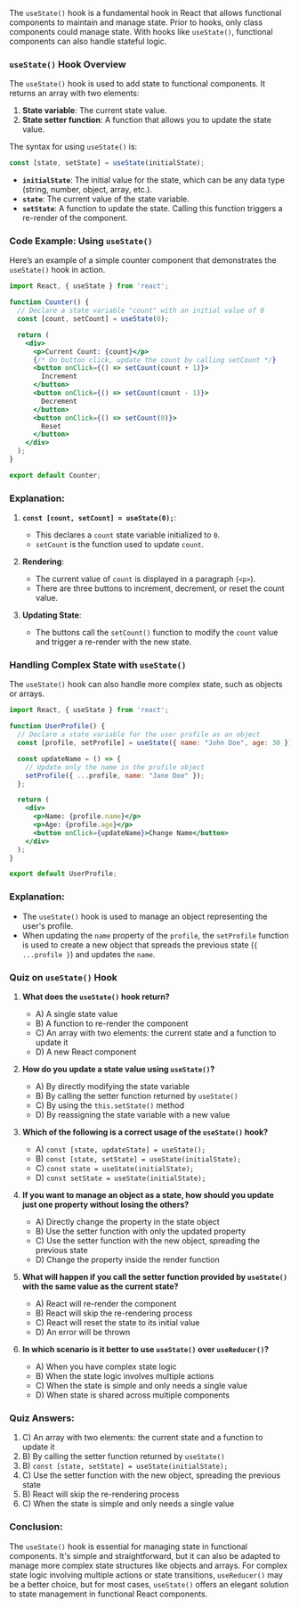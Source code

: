 The `useState()` hook is a fundamental hook in React that allows functional components to maintain and manage state. Prior to hooks, only class components could manage state. With hooks like `useState()`, functional components can also handle stateful logic.

### `useState()` Hook Overview

The `useState()` hook is used to add state to functional components. It returns an array with two elements:
1. **State variable**: The current state value.
2. **State setter function**: A function that allows you to update the state value.

The syntax for using `useState()` is:

```js
const [state, setState] = useState(initialState);
```

- **`initialState`**: The initial value for the state, which can be any data type (string, number, object, array, etc.).
- **`state`**: The current value of the state variable.
- **`setState`**: A function to update the state. Calling this function triggers a re-render of the component.

### Code Example: Using `useState()`

Here’s an example of a simple counter component that demonstrates the `useState()` hook in action.

```jsx
import React, { useState } from 'react';

function Counter() {
  // Declare a state variable "count" with an initial value of 0
  const [count, setCount] = useState(0);

  return (
    <div>
      <p>Current Count: {count}</p>
      {/* On button click, update the count by calling setCount */}
      <button onClick={() => setCount(count + 1)}>
        Increment
      </button>
      <button onClick={() => setCount(count - 1)}>
        Decrement
      </button>
      <button onClick={() => setCount(0)}>
        Reset
      </button>
    </div>
  );
}

export default Counter;
```

### Explanation:

1. **`const [count, setCount] = useState(0);`**:
   - This declares a `count` state variable initialized to `0`.
   - `setCount` is the function used to update `count`.

2. **Rendering**:
   - The current value of `count` is displayed in a paragraph (`<p>`).
   - There are three buttons to increment, decrement, or reset the count value.

3. **Updating State**:
   - The buttons call the `setCount()` function to modify the `count` value and trigger a re-render with the new state.

### Handling Complex State with `useState()`

The `useState()` hook can also handle more complex state, such as objects or arrays.

```jsx
import React, { useState } from 'react';

function UserProfile() {
  // Declare a state variable for the user profile as an object
  const [profile, setProfile] = useState({ name: "John Doe", age: 30 });

  const updateName = () => {
    // Update only the name in the profile object
    setProfile({ ...profile, name: "Jane Doe" });
  };

  return (
    <div>
      <p>Name: {profile.name}</p>
      <p>Age: {profile.age}</p>
      <button onClick={updateName}>Change Name</button>
    </div>
  );
}

export default UserProfile;
```

### Explanation:
- The `useState()` hook is used to manage an object representing the user's profile.
- When updating the `name` property of the `profile`, the `setProfile` function is used to create a new object that spreads the previous state (`{ ...profile }`) and updates the `name`.

### Quiz on `useState()` Hook

1. **What does the `useState()` hook return?**
   - A) A single state value
   - B) A function to re-render the component
   - C) An array with two elements: the current state and a function to update it
   - D) A new React component

2. **How do you update a state value using `useState()`?**
   - A) By directly modifying the state variable
   - B) By calling the setter function returned by `useState()`
   - C) By using the `this.setState()` method
   - D) By reassigning the state variable with a new value

3. **Which of the following is a correct usage of the `useState()` hook?**
   - A) `const [state, updateState] = useState();`
   - B) `const [state, setState] = useState(initialState);`
   - C) `const state = useState(initialState);`
   - D) `const setState = useState(initialState);`

4. **If you want to manage an object as a state, how should you update just one property without losing the others?**
   - A) Directly change the property in the state object
   - B) Use the setter function with only the updated property
   - C) Use the setter function with the new object, spreading the previous state
   - D) Change the property inside the render function

5. **What will happen if you call the setter function provided by `useState()` with the same value as the current state?**
   - A) React will re-render the component
   - B) React will skip the re-rendering process
   - C) React will reset the state to its initial value
   - D) An error will be thrown

6. **In which scenario is it better to use `useState()` over `useReducer()`?**
   - A) When you have complex state logic
   - B) When the state logic involves multiple actions
   - C) When the state is simple and only needs a single value
   - D) When state is shared across multiple components

### Quiz Answers:
1. C) An array with two elements: the current state and a function to update it
2. B) By calling the setter function returned by `useState()`
3. B) `const [state, setState] = useState(initialState);`
4. C) Use the setter function with the new object, spreading the previous state
5. B) React will skip the re-rendering process
6. C) When the state is simple and only needs a single value

### Conclusion:
The `useState()` hook is essential for managing state in functional components. It's simple and straightforward, but it can also be adapted to manage more complex state structures like objects and arrays. For complex state logic involving multiple actions or state transitions, `useReducer()` may be a better choice, but for most cases, `useState()` offers an elegant solution to state management in functional React components.